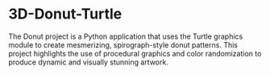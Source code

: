 # 3D-Donut-Turtle
The Donut project is a Python application that uses the Turtle graphics module to create mesmerizing, spirograph-style donut patterns. This project highlights the use of procedural graphics and color randomization to produce dynamic and visually stunning artwork.
